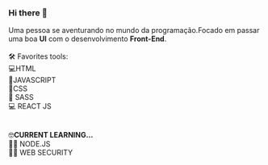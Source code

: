 ### Hi there 👋
Uma pessoa se aventurando no mundo da programação.Focado em passar uma boa **UI** com o desenvolvimento **Front-End**.
<br>
<br>
 🛠 Favorites tools:<br>
 💻HTML
<BR>
 🔧JAVASCRIPT
  <BR>
 🔨CSS
      <BR>
  🔬 SASS
        <BR>
          💻 REACT JS <BR>
          <br><br>
 🤓**CURRENT LEARNING...**
          <BR>
        👨‍💻 NODE.JS <BR>
       👨‍💻 WEB SECURITY


